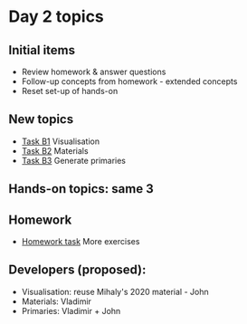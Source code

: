 Day 2 topics
============

Initial items
-------------
- Review homework & answer questions
- Follow-up concepts from homework - extended concepts
- Reset set-up of hands-on

New topics
----------
- [Task B1](Task-B1.md) Visualisation
- [Task B2](Task-B2.md) Materials
- [Task B3](Task-B3.md) Generate primaries

Hands-on topics: same 3
---------------

Homework
--------
- [Homework task](./Task-BX.md) More exercises

Developers (proposed):
---------------------
- Visualisation: reuse Mihaly's 2020 material - John
- Materials: Vladimir 
- Primaries: Vladimir + John
